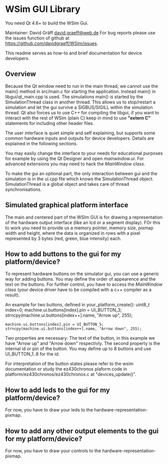 WSim GUI Library
================
You need Qt 4.6+ to build the WSim Gui.

Maintainer: David Gräff <david.graeff@web.de>
For bug reports please use the issues function of github at
https://github.com/davidgraeff/WSim/issues.

This readme serves as how-to and brief documentation
for device developers.

Overview
--------
Because the Qt window need to run in the main thread, we
cannot use the main() method in src/main.c for starting
the application. Instead main() in libgui/qt_main.cpp
is used. The simulations main() is started by the SimulationThread
class in another thread. This allows us to stop/restart a
simulation and let the gui survive a SIGBUS/SIGILL within
the simulation thread. Qt also forces us to use C++ for
compiling the libgui, if you want to interact with the
rest of WSim (plain C) keep in mind to use __"extern C"__
statements for including other header files.

The user interface is quiet simple and self explaining,
but supports some common hardware inputs and outputs for
device developers. Details are explained in the following
sections.

You may easily change the interface to your needs for
educational purposes for example by using the Qt Designer
and open _mainwindow.ui_. For advanced extensions
you may need to hack the _MainWindow class_.

To make the gui an optional part, the only interaction
between gui and the simulation is in the ui.cpp file which
knows the SimulationThread object. SimulationThread is a
global object and takes care of thread synchronisations.

Simulated graphical platform interface
--------------------------------------
The main and centered part of the WSIm GUI is for drawing
a representation of the hardware output interface (like an
lcd or a segment display). FOr this to work you need to provide us a
memory pointer, memory size, pixmap width and height,
where the data is organized in rows with a pixel
represented by 3 bytes (red, green, blue intensity) each.

How to add buttons to the gui for my platform/device?
-----------------------------------------------------
To represent hardware buttons on the simulator gui,
you can use a generic way for adding buttons.
You may define the order of appearence and the text
on the buttons. For further control, you have to
access the _MainWindow class_ (your device driver have to
be compiled with a c++ compiler as a result).

An example for two buttons, defined in your_platform_create():
    uint8_t index=0;
    machine.ui.buttons[index].pin = UI_BUTTON_3;
    strncpy(machine.ui.buttons[index++].name, "Arrow up", 255);

    machine.ui.buttons[index].pin = UI_BUTTON_5;
    strncpy(machine.ui.buttons[index++].name, "Arrow down", 255);
Two properties are necessary: The text of the button, in
this example we have "Arrow up" and "Arrow down" respectivly.
The second property is the internal id or pin of the button.
You may define up to 8 buttons and use UI_BUTTON_1..8 for the id.

For interpretation of the button states please refer to the wsim
documentation or study the ez430chronos plaform code in
platform/ez430chronos/ez430chronos.c at "devices_update()".


How to add leds to the gui for my platform/device?
--------------------------------------------------
For now, you have to draw your leds to the hardware-representation-pixmap.

How to add any other output elements to the gui for my platform/device?
-----------------------------------------------------------------------
For now, you have to draw your controls to the hardware-representation-pixmap.